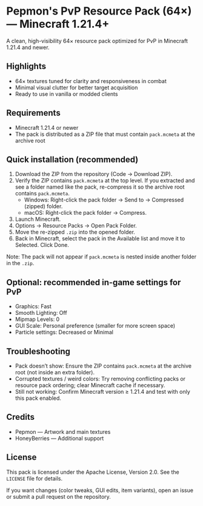 # Pepmon's PvP Resource Pack (64×) — Minecraft 1.21.4+

A clean, high-visibility 64× resource pack optimized for PvP in Minecraft 1.21.4 and newer.

## Highlights
- 64× textures tuned for clarity and responsiveness in combat
- Minimal visual clutter for better target acquisition
- Ready to use in vanilla or modded clients

## Requirements
- Minecraft 1.21.4 or newer
- The pack is distributed as a ZIP file that must contain `pack.mcmeta` at the archive root

## Quick installation (recommended)
1. Download the ZIP from the repository (Code → Download ZIP).  
2. Verify the ZIP contains `pack.mcmeta` at the top level. If you extracted and see a folder named like the pack, re-compress it so the archive root contains `pack.mcmeta`.  
    - Windows: Right-click the pack folder → Send to → Compressed (zipped) folder.  
    - macOS: Right-click the pack folder → Compress.  
3. Launch Minecraft.  
4. Options → Resource Packs → Open Pack Folder.  
5. Move the re-zipped `.zip` into the opened folder.  
6. Back in Minecraft, select the pack in the Available list and move it to Selected. Click Done.

Note: The pack will not appear if `pack.mcmeta` is nested inside another folder in the `.zip`.

## Optional: recommended in-game settings for PvP
- Graphics: Fast  
- Smooth Lighting: Off  
- Mipmap Levels: 0  
- GUI Scale: Personal preference (smaller for more screen space)  
- Particle settings: Decreased or Minimal

## Troubleshooting
- Pack doesn’t show: Ensure the ZIP contains `pack.mcmeta` at the archive root (not inside an extra folder).  
- Corrupted textures / weird colors: Try removing conflicting packs or resource pack ordering; clear Minecraft cache if necessary.  
- Still not working: Confirm Minecraft version ≥ 1.21.4 and test with only this pack enabled.

## Credits
- Pepmon — Artwork and main textures  
- HoneyBerries — Additional support

## License
This pack is licensed under the Apache License, Version 2.0. See the `LICENSE` file for details.

If you want changes (color tweaks, GUI edits, item variants), open an issue or submit a pull request on the repository.
